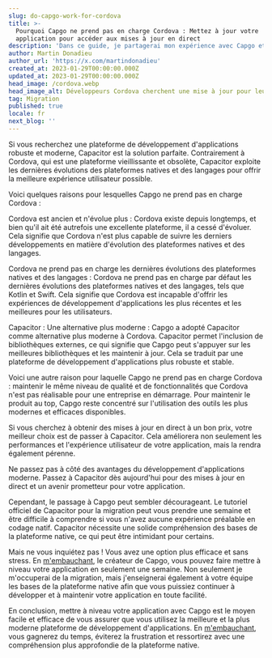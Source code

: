 ```yaml
---
slug: do-capgo-work-for-cordova
title: >-
  Pourquoi Capgo ne prend pas en charge Cordova : Mettez à jour votre
  application pour accéder aux mises à jour en direct
description: 'Dans ce guide, je partagerai mon expérience avec Capgo et Cordova avec vous.'
author: Martin Donadieu
author_url: 'https://x.com/martindonadieu'
created_at: 2023-01-29T00:00:00.000Z
updated_at: 2023-01-29T00:00:00.000Z
head_image: /cordova.webp
head_image_alt: Développeurs Cordova cherchent une mise à jour pour leur application
tag: Migration
published: true
locale: fr
next_blog: ''
---
```


Si vous recherchez une plateforme de développement d'applications robuste et moderne, Capacitor est la solution parfaite. Contrairement à Cordova, qui est une plateforme vieillissante et obsolète, Capacitor exploite les dernières évolutions des plateformes natives et des langages pour offrir la meilleure expérience utilisateur possible.

Voici quelques raisons pour lesquelles Capgo ne prend pas en charge Cordova :

Cordova est ancien et n'évolue plus : Cordova existe depuis longtemps, et bien qu'il ait été autrefois une excellente plateforme, il a cessé d'évoluer. Cela signifie que Cordova n'est plus capable de suivre les derniers développements en matière d'évolution des plateformes natives et des langages.

Cordova ne prend pas en charge les dernières évolutions des plateformes natives et des langages : Cordova ne prend pas en charge par défaut les dernières évolutions des plateformes natives et des langages, tels que Kotlin et Swift. Cela signifie que Cordova est incapable d'offrir les expériences de développement d'applications les plus récentes et les meilleures pour les utilisateurs.

Capacitor : Une alternative plus moderne : Capgo a adopté Capacitor comme alternative plus moderne à Cordova. Capacitor permet l'inclusion de bibliothèques externes, ce qui signifie que Capgo peut s'appuyer sur les meilleures bibliothèques et les maintenir à jour. Cela se traduit par une plateforme de développement d'applications plus robuste et stable.

Voici une autre raison pour laquelle Capgo ne prend pas en charge Cordova : maintenir le même niveau de qualité et de fonctionnalités que Cordova n'est pas réalisable pour une entreprise en démarrage. Pour maintenir le produit au top, Capgo reste concentré sur l'utilisation des outils les plus modernes et efficaces disponibles.

Si vous cherchez à obtenir des mises à jour en direct à un bon prix, votre meilleur choix est de passer à Capacitor. Cela améliorera non seulement les performances et l'expérience utilisateur de votre application, mais la rendra également pérenne.

Ne passez pas à côté des avantages du développement d'applications moderne. Passez à Capacitor dès aujourd'hui pour des mises à jour en direct et un avenir prometteur pour votre application.

Cependant, le passage à Capgo peut sembler décourageant. Le tutoriel officiel de Capacitor pour la migration peut vous prendre une semaine et être difficile à comprendre si vous n'avez aucune expérience préalable en codage natif. Capacitor nécessite une solide compréhension des bases de la plateforme native, ce qui peut être intimidant pour certains.

Mais ne vous inquiétez pas ! Vous avez une option plus efficace et sans stress. En [m'embauchant](https://cal.com/martindonadieu/convert-your-cordova-app-to-capacitor/), le créateur de Capgo, vous pouvez faire mettre à niveau votre application en seulement une semaine. Non seulement je m'occuperai de la migration, mais j'enseignerai également à votre équipe les bases de la plateforme native afin que vous puissiez continuer à développer et à maintenir votre application en toute facilité.

En conclusion, mettre à niveau votre application avec Capgo est le moyen facile et efficace de vous assurer que vous utilisez la meilleure et la plus moderne plateforme de développement d'applications. En [m'embauchant](https://cal.com/martindonadieu/convert-your-cordova-app-to-capacitor/), vous gagnerez du temps, éviterez la frustration et ressortirez avec une compréhension plus approfondie de la plateforme native.